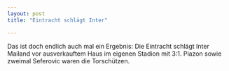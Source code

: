```yaml
---
layout: post
title: "Eintracht schlägt Inter"

---
```


Das ist doch endlich auch mal ein Ergebnis: Die Eintracht schlägt Inter Mailand vor ausverkauftem Haus im eigenen Stadion mit 3:1. Piazon sowie zweimal Seferovic waren die Torschützen. 


